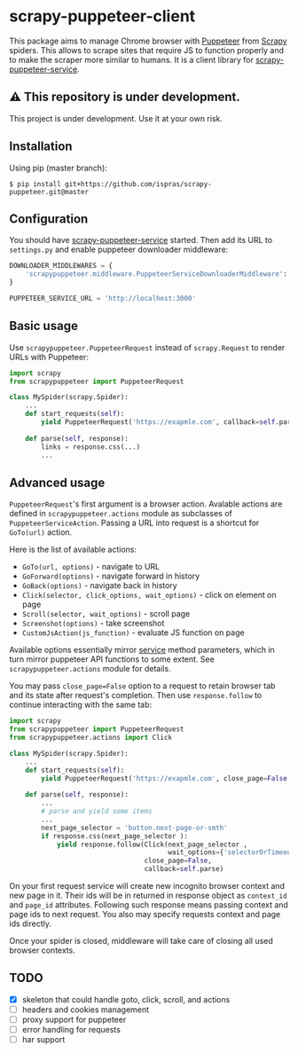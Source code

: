 # scrapy-puppeteer-client
This package aims to manage Chrome browser with [Puppeteer](https://github.com/GoogleChrome/puppeteer) from [Scrapy](https://github.com/scrapy/scrapy/) spiders. 
This allows to scrape sites that require JS to function properly and to make the scraper more similar to humans.
It is a client library for [scrapy-puppeteer-service](https://github.com/ispras/scrapy-puppeteer-service).

## ⚠️ This repository is under development.

This project is under development. Use it at your own risk.

## Installation

Using pip (master branch):
```shell script
$ pip install git+https://github.com/ispras/scrapy-puppeteer.git@master
```

## Configuration

You should have [scrapy-puppeteer-service](https://github.com/ispras/scrapy-puppeteer-service) started.
Then add its URL to `settings.py` and enable puppeteer downloader middleware:
```python
DOWNLOADER_MIDDLEWARES = {
    'scrapypuppeteer.middleware.PuppeteerServiceDownloaderMiddleware': 1042
}

PUPPETEER_SERVICE_URL = 'http://localhost:3000'
``` 

## Basic usage

Use `scrapypuppeteer.PuppeteerRequest` instead of `scrapy.Request` to render URLs with Puppeteer:
```python
import scrapy
from scrapypuppeteer import PuppeteerRequest

class MySpider(scrapy.Spider):
    ...
    def start_requests(self):
        yield PuppeteerRequest('https://exapmle.com', callback=self.parse)
    
    def parse(self, response):
        links = response.css(...)
        ...
```

## Advanced usage

`PuppeteerRequest`'s first argument is a browser action.
Avalable actions are defined in `scrapypuppeteer.actions` module as subclasses of `PuppeteerServiceAction`.
Passing a URL into request is a shortcut for `GoTo(url)` action. 

Here is the list of available actions:
- `GoTo(url, options)` - navigate to URL 
- `GoForward(options)` - navigate forward in history
- `GoBack(options)` - navigate back in history
- `Click(selector, click_options, wait_options)` - click on element on page
- `Scroll(selector, wait_options)` - scroll page
- `Screenshot(options)` - take screenshot
- `CustomJsAction(js_function)` - evaluate JS function on page

Available options essentially mirror [service](https://github.com/ispras/scrapy-puppeteer-service) method parameters, which in turn mirror puppeteer API functions to some extent.
See `scrapypuppeteer.actions` module for details.

You may pass `close_page=False` option to a request to retain browser tab and its state after request's completion.
Then use `response.follow` to continue interacting with the same tab:

```python
import scrapy
from scrapypuppeteer import PuppeteerRequest
from scrapypuppeteer.actions import Click

class MySpider(scrapy.Spider):
    ...
    def start_requests(self):
        yield PuppeteerRequest('https://exapmle.com', close_page=False, callback=self.parse)
    
    def parse(self, response):
        ...
        # parse and yield some items
        ...
        next_page_selector = 'button.next-page-or-smth'
        if response.css(next_page_selector ):
            yield response.follow(Click(next_page_selector ,
                                        wait_options={'selectorOrTimeout': 3000}), # wait 3 seconds
                                  close_page=False,
                                  callback=self.parse)
```

On your first request service will create new incognito browser context and new page in it.
Their ids will be in returned in response object as `context_id` and `page_id` attributes.
Following such response means passing context and page ids to next request.
You also may specify requests context and page ids directly.

Once your spider is closed, middleware will take care of closing all used browser contexts.

## TODO

- [x] skeleton that could handle goto, click, scroll, and actions
- [ ] headers and cookies management
- [ ] proxy support for puppeteer
- [ ] error handling for requests
- [ ] har support
